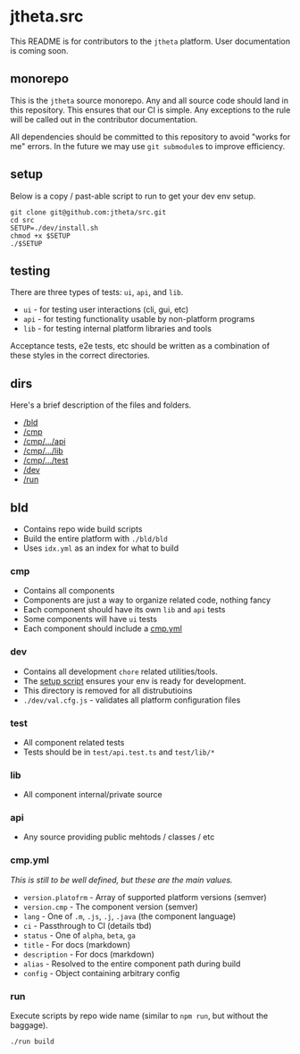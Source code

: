 # jtheta.src

This README is for contributors to the `jtheta` platform. User documentation is coming soon.

## monorepo

This is the `jtheta` source monorepo. Any and all source code should land in this repository.
This ensures that our CI is simple. Any exceptions to the rule will be called out in the contributor documentation.

All dependencies should be committed to this repository to avoid "works for me" errors. In the
future we may use `git submodule`s to improve efficiency.

## setup

Below is a copy / past-able script to run to get your dev env setup.

```
git clone git@github.com:jtheta/src.git
cd src
SETUP=./dev/install.sh
chmod +x $SETUP
./$SETUP
```

## testing

There are three types of tests: `ui`, `api`, and `lib`.

 - `ui` - for testing user interactions (cli, gui, etc)
 - `api` - for testing functionality usable by non-platform programs 
 - `lib` - for testing internal platform libraries and tools

Acceptance tests, e2e tests, etc should be written as a combination of these styles in the correct directories.

## dirs

Here's a brief description of the files and folders.

- [/bld](#bld)
- [/cmp](#cmp)
- [/cmp/.../api](#api)
- [/cmp/.../lib](#lib)
- [/cmp/.../test](#test)
- [/dev](#velox-ui)
- [/run](#run)

## bld

 - Contains repo wide build scripts
 - Build the entire platform with `./bld/bld`
 - Uses `idx.yml` as an index for what to build

### cmp

 - Contains all components
 - Components are just a way to organize related code, nothing fancy
 - Each component should have its own `lib` and `api` tests
 - Some components will have `ui` tests
 - Each component should include a [cmp.yml](#cmp.yml)

### dev

 - Contains all development `chore` related utilities/tools.
 - The [setup script](#setup) ensures your env is ready for development.
 - This directory is removed for all distrubutioins
 - `./dev/val.cfg.js` - validates all platform configuration files

### test

 - All component related tests
 - Tests should be in `test/api.test.ts` and `test/lib/*`

### lib

 - All component internal/private source

### api

 - Any source providing public mehtods / classes / etc

### cmp.yml

*This is still to be well defined, but these are the main values.*

 - `version.platofrm` - Array of supported platform versions (semver)
 - `version.cmp` - The component version (semver)
 - `lang` - One of `.m`, `.js`, `.j`, `.java` (the component language)
 - `ci` - Passthrough to CI (details tbd)
 - `status` - One of `alpha`, `beta`, `ga`
 - `title` - For docs (markdown)
 - `description` - For docs (markdown)
 - `alias` - Resolved to the entire component path during build
 - `config` - Object containing arbitrary config

### run

 Execute scripts by repo wide name (similar to `npm run`, but without the baggage).

 ```sh
 ./run build
 ```